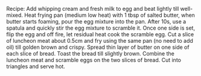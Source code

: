 Recipe:
Add whipping cream and fresh milk to egg and beat lightly till well-mixed.
Heat frying pan (medium low heat) with 1 tbsp of salted butter, when butter starts foaming, pour the egg mixture into the pan. After 10s, use a spatula and quickly stir the egg mixture to scramble it.
Once one side is set, flip the egg and off fire, let residual heat cook the scramble egg.
Cut a slice of luncheon meat about 0.5cm and fry using the same pan (no need to add oil) till golden brown and crispy.
Spread thin layer of butter on one side of each slice of bread. Toast the bread till slightly brown.
Combine the luncheon meat and scramble eggs on the two slices of bread. Cut into triangles and serve hot.